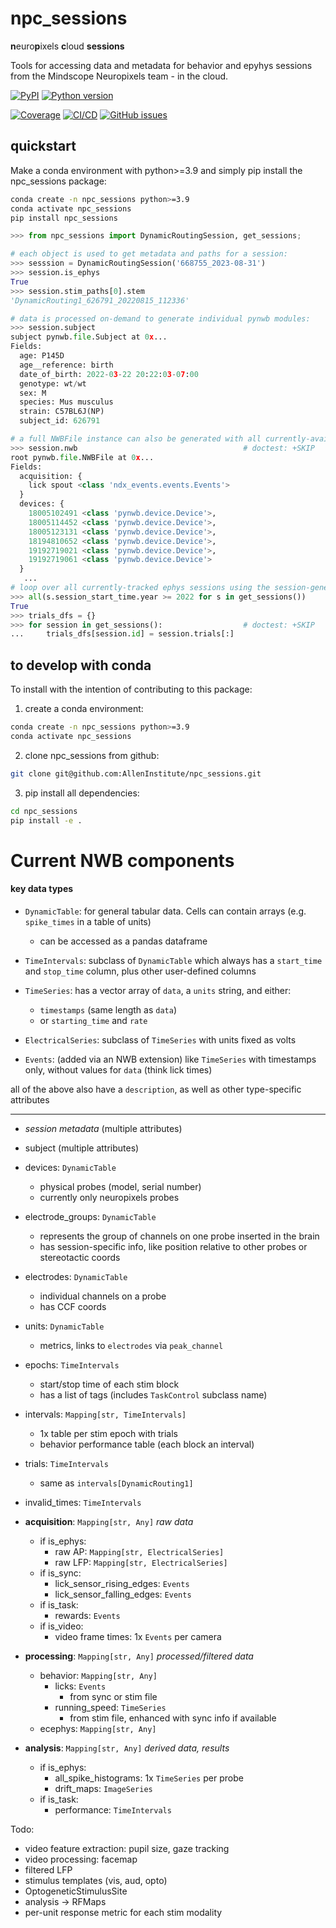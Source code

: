 # npc_sessions
**n**euro**p**ixels **c**loud **sessions**
	
Tools for accessing data and metadata for behavior and epyhys sessions from the
Mindscope Neuropixels team - in the cloud.

[![PyPI](https://img.shields.io/pypi/v/npc-sessions.svg?label=PyPI&color=blue)](https://pypi.org/project/npc-sessions/)
[![Python version](https://img.shields.io/pypi/pyversions/npc-sessions)](https://pypi.org/project/npc-sessions/)

[![Coverage](https://img.shields.io/codecov/c/github/alleninstitute/npc_sessions?logo=codecov)](https://app.codecov.io/github/AllenInstitute/npc_sessions)
[![CI/CD](https://img.shields.io/github/actions/workflow/status/alleninstitute/npc_sessions/publish.yml?label=CI/CD&logo=github)](https://github.com/alleninstitute/npc_sessions/actions/workflows/publish.yml)
[![GitHub issues](https://img.shields.io/github/issues/alleninstitute/npc_sessions?logo=github)](https://github.com/alleninstitute/npc_sessions/issues)


## quickstart
Make a conda environment with python>=3.9 and simply pip install the npc_sessions package:

```bash
conda create -n npc_sessions python>=3.9
conda activate npc_sessions
pip install npc_sessions
```

```python
>>> from npc_sessions import DynamicRoutingSession, get_sessions;

# each object is used to get metadata and paths for a session:         
>>> sesssion = DynamicRoutingSession('668755_2023-08-31')  
>>> session.is_ephys                                
True
>>> session.stim_paths[0].stem                      
'DynamicRouting1_626791_20220815_112336'

# data is processed on-demand to generate individual pynwb modules:
>>> session.subject                                 
subject pynwb.file.Subject at 0x...
Fields:
  age: P145D
  age__reference: birth
  date_of_birth: 2022-03-22 20:22:03-07:00
  genotype: wt/wt
  sex: M
  species: Mus musculus
  strain: C57BL6J(NP)
  subject_id: 626791

# a full NWBFile instance can also be generated with all currently-available data:
>>> session.nwb                                     # doctest: +SKIP
root pynwb.file.NWBFile at 0x...
Fields:
  acquisition: {
    lick spout <class 'ndx_events.events.Events'>
  }
  devices: {
    18005102491 <class 'pynwb.device.Device'>,
    18005114452 <class 'pynwb.device.Device'>,
    18005123131 <class 'pynwb.device.Device'>,
    18194810652 <class 'pynwb.device.Device'>,
    19192719021 <class 'pynwb.device.Device'>,
    19192719061 <class 'pynwb.device.Device'>
  }
   ...     
# loop over all currently-tracked ephys sessions using the session-generator:
>>> all(s.session_start_time.year >= 2022 for s in get_sessions())
True
>>> trials_dfs = {}
>>> for session in get_sessions():                  # doctest: +SKIP
...     trials_dfs[session.id] = session.trials[:]

```

## to develop with conda
To install with the intention of contributing to this package:

1) create a conda environment:
```bash
conda create -n npc_sessions python>=3.9
conda activate npc_sessions
```
2) clone npc_sessions from github:
```bash
git clone git@github.com:AllenInstitute/npc_sessions.git
```
3) pip install all dependencies:
```bash
cd npc_sessions
pip install -e .
```

# Current NWB components

#### key data types

- `DynamicTable`: for general tabular data. Cells can contain arrays (e.g.
  `spike_times` in a table of units)
  - can be accessed as a pandas dataframe

- `TimeIntervals`: subclass of `DynamicTable` which always has a `start_time` and `stop_time`
column, plus other user-defined columns

- `TimeSeries`: has a vector array of `data`, a `units` string, and either:
  - `timestamps` (same length as `data`)
  - or `starting_time` and `rate`

- `ElectricalSeries`: subclass of `TimeSeries` with units fixed as volts

- `Events`: (added via an NWB extension) like `TimeSeries` with timestamps only, without values for `data` (think lick times)

all of the above also have a `description`, as well as other type-specific attributes

---
- *session metadata* (multiple attributes)
- subject (multiple attributes)
- devices: `DynamicTable`	
  - physical probes (model, serial number)
  - currently only neuropixels probes
- electrode_groups: `DynamicTable`
  - represents the group of channels on one probe inserted in the brain
  - has session-specific info, like position relative to other probes or stereotactic coords
- electrodes: `DynamicTable`
  - individual channels on a probe
  - has CCF coords
- units: `DynamicTable`
  - metrics, links to `electrodes` via `peak_channel`

- epochs: `TimeIntervals` 		
  - start/stop time of each stim block
  - has a list of tags (includes `TaskControl` subclass name)
- intervals: `Mapping[str, TimeIntervals]`
  - 1x table per stim epoch with trials
  - behavior performance table (each block an interval)
- trials: `TimeIntervals` 
  - same as `intervals[DynamicRouting1]`
- invalid_times: `TimeIntervals` 

- **acquisition**: `Mapping[str, Any]` *raw data*
  - if is_ephys:
    - raw AP: `Mapping[str, ElectricalSeries]`
    - raw LFP: `Mapping[str, ElectricalSeries]`
  - if is_sync:
    - lick_sensor_rising_edges: `Events`    
    - lick_sensor_falling_edges: `Events`   
  - if is_task:
    - rewards: `Events`
  - if is_video:   	
    - video frame times: 1x `Events` per camera
	
- **processing**: `Mapping[str, Any]` *processed/filtered data*
  - behavior: `Mapping[str, Any]`
      - licks: `Events`		
        - from sync or stim file
      - running_speed: `TimeSeries` 		
        - from stim file, enhanced with sync info if available
  - ecephys: `Mapping[str, Any]`

- **analysis**: `Mapping[str, Any]` *derived data, results*
  - if is_ephys:
    - all_spike_histograms: 1x `TimeSeries` per probe
    - drift_maps: `ImageSeries`
  - if is_task:
    - performance: `TimeIntervals`

Todo:
- video feature extraction: pupil size, gaze tracking
- video processing: facemap
- filtered LFP
- stimulus templates (vis, aud, opto)
- OptogeneticStimulusSite
- analysis -> RFMaps
- per-unit response metric for each stim modality

